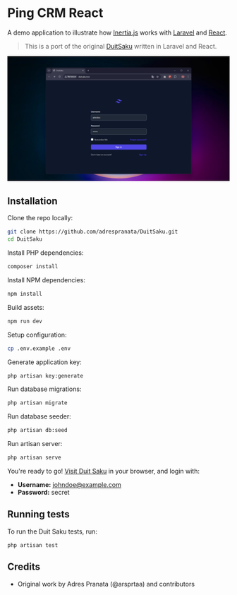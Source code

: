 # Ping CRM React

A demo application to illustrate how [Inertia.js](https://inertiajs.com/) works with [Laravel](https://laravel.com/) and [React](https://react.dev/).

> This is a port of the original [DuitSaku](https://github.com/adrespranata/DuitSaku) written in Laravel and React.

<!-- ![Screenshot](<(https://raw.githubusercontent.com/adrespranata/DuitSaku/refs/heads/main/public/Images/DuitSaku.png)>) -->

![Screenshot](https://github.com/adrespranata/DuitSaku/blob/10bc42b3b80d0cbfc5e6b6483b2d19445641131a/public/Images/DuitSaku.png)

## Installation

Clone the repo locally:

```sh
git clone https://github.com/adrespranata/DuitSaku.git
cd DuitSaku
```

Install PHP dependencies:

```sh
composer install
```

Install NPM dependencies:

```sh
npm install
```

Build assets:

```sh
npm run dev
```

Setup configuration:

```sh
cp .env.example .env
```

Generate application key:

```sh
php artisan key:generate
```

Run database migrations:

```sh
php artisan migrate
```

Run database seeder:

```sh
php artisan db:seed
```

Run artisan server:

```sh
php artisan serve
```

You're ready to go! [Visit Duit Saku](http://127.0.0.1:8000/) in your browser, and login with:

-   **Username:** johndoe@example.com
-   **Password:** secret

## Running tests

To run the Duit Saku tests, run:

```
php artisan test
```

## Credits

-   Original work by Adres Pranata (@arsprtaa) and contributors
